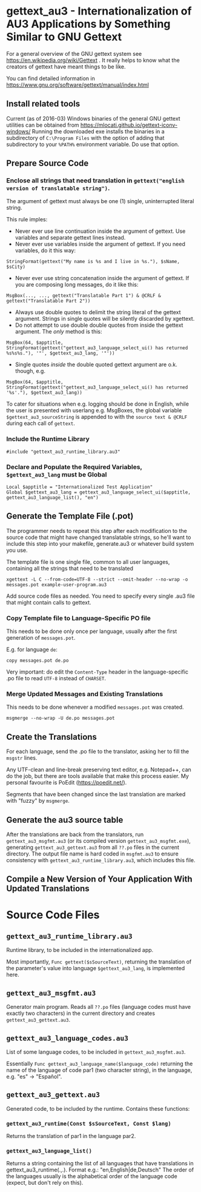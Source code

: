 # gettext_au3 - Internationalization of AU3 Applications by Something Similar to GNU Gettext

For a general overview of the GNU gettext system see https://en.wikipedia.org/wiki/Gettext .
It really helps to know what the creators of gettext have meant things to be like.

You can find detailed information in  https://www.gnu.org/software/gettext/manual/index.html

## Install related tools

Current (as of 2016-03) Windows binaries of the general GNU gettext utilities can be obtained from
https://mlocati.github.io/gettext-iconv-windows/
Running the downloaded exe installs the binaries in a subdirectory of `C:\Program Files` with the option of adding that subdirectory to your `%PATH%` environment variable. Do use that option.


## Prepare Source Code

### Enclose all strings that need translation in `gettext("english version of translatable string")`.

The argument of gettext must always be one (1) single, uninterrupted literal string.

This rule imples:

* Never ever use line continuation inside the argument of gettext. Use variables and separate gettext lines instead.
* Never ever use variables inside the argument of gettext. If you need variables, do it this way:

```
StringFormat(gettext("My name is %s and I live in %s."), $sName, $sCity)
```
* Never ever use string concatenation inside the argument of gettext.
If you are composing long messages, do it like this:

```
MsgBox(..., ..., gettext("Translatable Part 1") & @CRLF & gettext("Translatable Part 2"))
```
* Always use double quotes to delimit the string literal of the gettext argument. Strings in single quotes will be silently discarded by xgettext.
* Do not attempt to use double double quotes from inside the gettext argument. The *only* method is this:

```
MsgBox(64, $apptitle, StringFormat(gettext("gettext_au3_language_select_ui() has returned %s%s%s."), '"', $gettext_au3_lang, '"'))
```
* Single quotes *inside* the double quoted gettext argument are o.k. though, e.g.

```
MsgBox(64, $apptitle, StringFormat(gettext("gettext_au3_language_select_ui() has returned '%s'."), $gettext_au3_lang))
```

To cater for situations when e.g. logging should be done in English, while the user is presented with userlang e.g. MsgBoxes, the global variable `$gettext_au3_sourceString` is appended to with the `source text & @CRLF` during each call of `gettext`.

### Include the Runtime Library

```
#include "gettext_au3_runtime_library.au3"
```

### Declare and Populate the Required Variables, `$gettext_au3_lang` must be Global

```
Local $apptitle = "Internationalized Test Application"
Global $gettext_au3_lang = gettext_au3_language_select_ui($apptitle, gettext_au3_language_list(), "en")
```

## Generate the Template File (.pot)


The programmer needs to repeat this step after each modification to the source code that might have changed translatable strings, so he'll want to include this step into your makefile, generate.au3 or whatever build system you use.

The template file is one single file, common to all user languages, containing all the strings that need to be translated

```
xgettext -L C --from-code=UTF-8 --strict --omit-header --no-wrap -o messages.pot example-user-program.au3
```

Add source code files as needed. You need to specify every single .au3 file that might contain calls to gettext.

### Copy Template file to Language-Specific PO file 

This needs to be done only once per language, usually after the first generation of `messages.pot`.

E.g. for language `de`:
```
copy messages.pot de.po
```

Very important: do edit the `Content-Type` header in the language-specific .po file to read `UTF-8` instead of `CHARSET`.

### Merge Updated Messages and Existing Translations

This needs to be done whenever a modified `messages.pot` was created.

```
msgmerge --no-wrap -U de.po messages.pot
```


## Create the Translations

For each language, send the .po file to the translator, asking her to fill the `msgstr` lines.

Any UTF-clean and line-break preserving text editor, e.g. Notepad++, can do the job, but there are tools available that make this process easier. My personal favourite is PoEdit (https://poedit.net/).

Segments that have been changed since the last translation are marked with "fuzzy" by `msgmerge`.

## Generate the au3 source table

After the translations are back from the translators, run `gettext_au3_msgfmt.au3` (or its compiled version `gettext_au3_msgfmt.exe`), generating `gettext_au3_gettext.au3` from all `??.po` files in the current directory.
The output file name is hard coded in `msgfmt.au3` to ensure consistency with `gettext_au3_runtime_library.au3`, which includes this file.

## Compile a New Version of Your Application With Updated Translations

# Source Code Files

## `gettext_au3_runtime_library.au3`

Runtime library, to be included in the internationalized app.

Most importantly, `Func gettext($sSourceText)`, returning the translation of the parameter's value into language `$gettext_au3_lang`, is implemented here.

## `gettext_au3_msgfmt.au3`

Generator main program. Reads all `??.po` files (language codes must have exactly two characters) in the current directory and creates `gettext_au3_gettext.au3`.

## `gettext_au3_language_codes.au3`

List of some language codes, to be included in `gettext_au3_msgfmt.au3`.

Essentially `Func gettext_au3_language_name($language_code)` returning the name of the language of code par1 (two character string), in the language, e.g. "es" -> "Español".



## `gettext_au3_gettext.au3`

Generated code, to be included by the runtime. Contains these functions:

### `gettext_au3_runtime(Const $sSourceText, Const $lang)`

Returns the translation of par1 in the language par2.

### `gettext_au3_language_list()`

Returns a string containing the list of all languages that have translations in gettext_au3_runtime(.,.). Format e.g.:
"en,English|de,Deutsch"
The order of the languages usually is the alphabetical order of the language code (expect, but don't rely on this).
